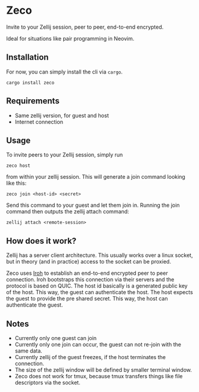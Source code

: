 # Zeco
Invite to your Zellij session, peer to peer, end-to-end encrypted.

Ideal for situations like pair programming in Neovim.

## Installation
For now, you can simply install the cli via `cargo`.
```
cargo install zeco
```

## Requirements
- Same zellij version, for guest and host
- Internet connection

## Usage
To invite peers to your Zellij session, simply run
```
zeco host
```
from within your zellij session.
This will generate a join command looking like this:
```
zeco join <host-id> <secret>
```
Send this command to your guest and let them join in.
Running the join command then outputs the zellij attach command:
```
zellij attach <remote-session>
```

## How does it work?
Zellij has a server client architecture. This usually works over a linux socket,
but in theory (and in practice) access to the socket can be proxied.

Zeco uses [Iroh](https://www.iroh.computer/) to establish an end-to-end encrypted
peer to peer connection. Iroh bootstraps this connection via their servers
and the protocol is based on QUIC.
The host id basically is a generated public key of the host.
This way, the guest can authenticate the host. The host expects the guest to provide
the pre shared secret. This way, the host can authenticate the guest.

## Notes
- Currently only one guest can join
- Currently only one join can occur, the guest can not re-join with the same data.
- Currently zellij of the guest freezes, if the host terminates the connection.
- The size of the zellij window will be defined by smaller terminal window.
- Zeco does not work for tmux, because tmux transfers things like file descriptors via the socket.
